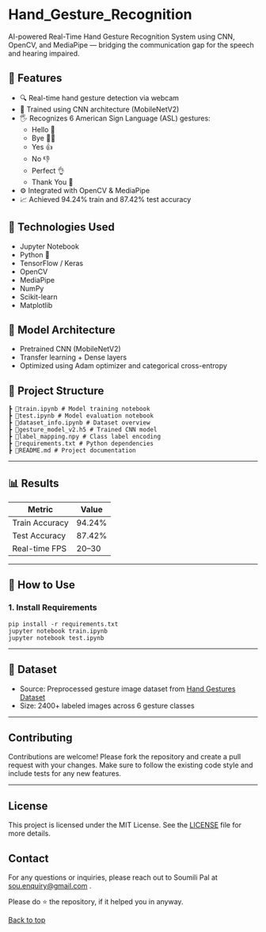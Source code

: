 # Hand_Gesture_Recognition
AI-powered Real-Time Hand Gesture Recognition System using CNN, OpenCV, and MediaPipe — bridging the communication gap for the speech and hearing impaired.



## 🚀 Features

- 🔍 Real-time hand gesture detection via webcam
- 🧠 Trained using CNN architecture (MobileNetV2)
- 🖐️ Recognizes 6 American Sign Language (ASL) gestures:
  - Hello 👋
  - Bye 👋🏻
  - Yes 👍
  - No 👎
  - Perfect 👌
  - Thank You 🙏
- ⚙️ Integrated with OpenCV & MediaPipe
- 📈 Achieved 94.24% train and 87.42% test accuracy


## 🧰 Technologies Used


- Jupyter Notebook
- Python 🐍  
- TensorFlow / Keras  
- OpenCV  
- MediaPipe  
- NumPy  
- Scikit-learn  
- Matplotlib  

## 🧠 Model Architecture

- Pretrained CNN (MobileNetV2)  
- Transfer learning + Dense layers  
- Optimized using Adam optimizer and categorical cross-entropy  


## 📂 Project Structure
``` 📦hand-gesture-recognition
┣ 📜train.ipynb # Model training notebook
┣ 📜test.ipynb # Model evaluation notebook
┣ 📜dataset_info.ipynb # Dataset overview
┣ 📜gesture_model_v2.h5 # Trained CNN model
┣ 📜label_mapping.npy # Class label encoding
┣ 📜requirements.txt # Python dependencies
┣ 📜README.md # Project documentation
```
---

## 📊 Results

| Metric           | Value     |
|------------------|-----------|
| Train Accuracy   | 94.24%    |
| Test Accuracy    | 87.42%    |
| Real-time FPS    | 20–30     |

---

## 🧪 How to Use

### 1. Install Requirements

```
pip install -r requirements.txt
jupyter notebook train.ipynb
jupyter notebook test.ipynb

```


---

## 🧾 Dataset

- Source: Preprocessed gesture image dataset from [Hand Gestures Dataset](https://doi.org/10.6084/m9.figshare.24449197.v1)  
- Size: 2400+ labeled images across 6 gesture classes  

---


## Contributing
Contributions are welcome! Please fork the repository and create a pull request with your changes. 
Make sure to follow the existing code style and include tests for any new features.

---

## License
This project is licensed under the MIT License. See the [LICENSE](https://github.com/SoumiliPal3/Hand_Gesture_Recognition/blob/main/LICENSE) file for more details.

## Contact
For any questions or inquiries, please reach out to Soumili Pal at [sou.enquiry@gmail.com](#sou.enquiry@gmail.com) .

Please do ⭐ the repository, if it helped you in anyway.

<a href="#top">Back to top</a>


